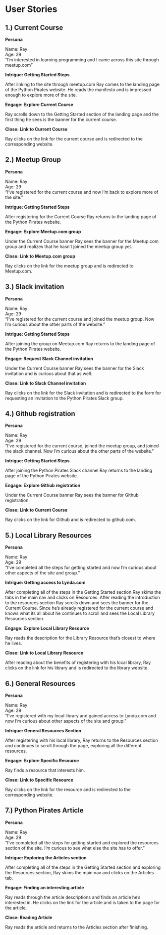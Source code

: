 # User Stories

## 1.) Current Course

**Persona**

Name: Ray<br>
Age: 29<br>
“I’m interested in learning programming and I came across this site through meetup.com”

**Intrigue: Getting Started Steps**

After linking to the site through meetup.com Ray comes to the landing page of the Python Pirates website. He reads the manifesto and is impressed enough to explore more of the site.

**Engage: Explore Current Course**

Ray scrolls down to the Getting Started section of the landing page and the first thing he sees is the banner for the current course.

**Close: Link to Current Course**

Ray clicks on the link for the current course and is redirected to the corresponding website.


## 2.) Meetup Group

**Persona**

Name: Ray<br>
Age: 29<br>
“I’ve registered for the current course and now I’m back to explore more of the site.”

**Intrigue: Getting Started Steps**

After registering for the Current Course Ray returns to the landing page of the Python Pirates website. 

**Engage: Explore Meetup.com group**

Under the Current Course banner Ray sees the banner for the Meetup.com group and realizes that he hasn’t joined the meetup group yet.

**Close: Link to Meetup.com group**

Ray clicks on the link for the meetup group and is redirected to Meetup.com.


## 3.) Slack invitation

**Persona**

Name: Ray<br>
Age: 29<br>
“I’ve registered for the current course and joined the meetup group. Now I’m curious about the other parts of the website."

**Intrigue: Getting Started Steps**

After joining the group on Meetup.com Ray returns to the landing page of the Python Pirates website. 

**Engage: Request Slack Channel invitation**

Under the Current Course banner Ray sees the banner for the Slack invitation and is curious about that as well.

**Close: Link to Slack Channel invitation**

Ray clicks on the link for the Slack invitation and is redirected to the form for requesting an invitation to the Python Pirates Slack group.


## 4.) Github registration

**Persona**

Name: Ray<br>
Age: 29<br>
“I’ve registered for the current course, joined the meetup group, and joined the slack channel. Now I’m curious about the other parts of the website."

**Intrigue: Getting Started Steps**

After joining the Python Pirates Slack channel Ray returns to the landing page of the Python Pirates website. 

**Engage: Explore Github registration**

Under the Current Course banner Ray sees the banner for Github registration.

**Close: Link to Current Course**

Ray clicks on the link for Github and is redirected to github.com.


## 5.) Local Library Resources

**Persona**

Name: Ray<br>
Age: 29<br>
“I’ve completed all the steps for getting started and now I’m curious about other aspects of the site and group.”

**Intrigue: Getting access to Lynda.com**

After completing all of the steps in the Getting Started section Ray skims the tabs in the main nav and clicks on Resources. After reading the introduction to the resources section Ray scrolls down and sees the banner for the Current Course. Since he’s already registered for the current course and knows what its all about he continues to scroll and sees the Local Library Resources section.

**Engage: Explore Local Library Resource**

Ray reads the description for the Library Resource that’s closest to where he lives.

**Close: Link to Local Library Resource**

After reading about the benefits of registering with his local library, Ray clicks on the link for his library and is redirected to the library website. 


## 6.) General Resources

**Persona**

Name: Ray<br>
Age: 29<br>
“I’ve registered with my local library and gained access to Lynda.com and now I’m curious about other aspects of the site and group.”

**Intrigue: General Resources Section**

After registering with his local library, Ray returns to the Resources section and continues to scroll through the page, exploring all the different resources.

**Engage: Explore Specific Resource**

Ray finds a resource that interests him.

**Close: Link to Specific Resource**

Ray clicks on the link for the resource and is redirected to the corresponding website. 


## 7.) Python Pirates Article

**Persona**

Name: Ray<br>
Age: 29<br>
“I’ve completed all the steps for getting started and explored the resources section of the site. I’m curious to see what else the site has to offer.”

**Intrigue: Exploring the Articles section**

After completing all of the steps in the Getting Started section and exploring the Resources section, Ray skims the main nav and clicks on the Articles tab.

**Engage: Finding an interesting article**

Ray reads through the article descriptions and finds an article he’s interested in. He clicks on the link for the article and is taken to the page for the article.

**Close: Reading Article**

Ray reads the article and returns to the Articles section after finishing. 
